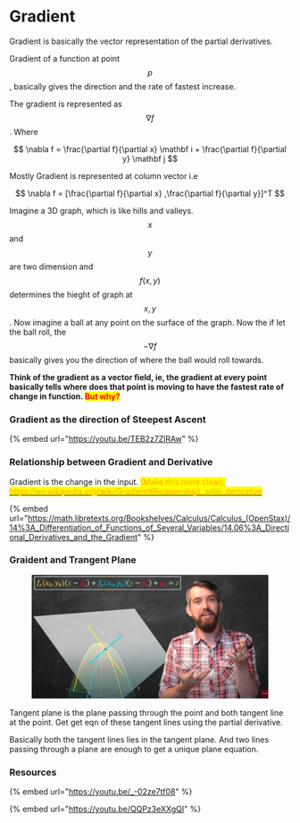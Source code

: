 # Gradient

Gradient is basically the vector representation of the partial derivatives.&#x20;

Gradient of a function at point $$p$$, basically gives the direction and the rate of fastest increase.&#x20;

The gradient is represented as $$\nabla f$$. Where

$$
\nabla f = \frac{\partial f}{\partial x} \mathbf i +  \frac{\partial f}{\partial y} \mathbf j
$$

Mostly Gradient is represented at column vector i.e

$$
\nabla f = [\frac{\partial f}{\partial x} ,\frac{\partial f}{\partial y}]^T
$$

Imagine a 3D graph, which is like hills and valleys. $$x$$and $$y$$ are two dimension and $$f(x,y)$$ determines the hieght of graph at $$x,y$$. Now imagine a ball at any point on the surface of the graph. Now the if let the ball roll, the $$- \nabla f$$basically gives you the direction of where the ball would roll towards.&#x20;

**Think of the gradient as a vector field, ie, the gradient at every point basically tells where does that point is moving to have the fastest rate of change in function. &#x20;**<mark style="color:red;">**But why?**</mark>

### Gradient as the direction of Steepest Ascent

{% embed url="https://youtu.be/TEB2z7ZlRAw" %}

### Relationship between Gradient and Derivative

Gradient is the change in the input. <mark style="color:orange;">(Make this more clear),</mark> [<mark style="color:orange;">https://en.wikipedia.org/wiki/Gradient#Relationship\_with\_derivative</mark>](https://en.wikipedia.org/wiki/Gradient#Relationship_with_derivative)

{% embed url="https://math.libretexts.org/Bookshelves/Calculus/Calculus_(OpenStax)/14%3A_Differentiation_of_Functions_of_Several_Variables/14.06%3A_Directional_Derivatives_and_the_Gradient" %}

### Graident and Trangent Plane

<figure><img src="../../.gitbook/assets/image (169).png" alt=""><figcaption></figcaption></figure>

Tangent plane is the plane passing through the point and both tangent line at the point. Get get eqn of these tangent lines using the partial derivative.

Basically both the tangent lines lies in the tangent plane. And two lines passing through a plane are enough to get a unique plane equation.&#x20;



### Resources

{% embed url="https://youtu.be/_-02ze7tf08" %}

{% embed url="https://youtu.be/QQPz3eXXgQI" %}

###

### &#x20;
